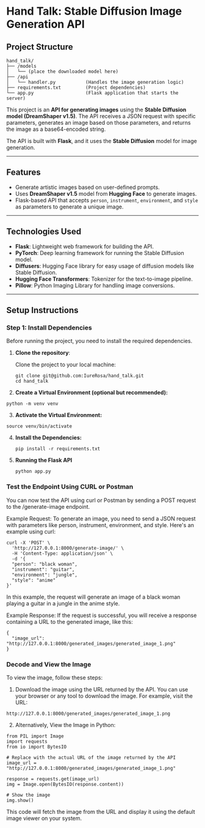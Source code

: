 # Hand Talk: Stable Diffusion Image Generation API

## Project Structure
```
hand_talk/
├── /models
│   └── (place the downloaded model here)
├── /api
│   └── handler.py           (Handles the image generation logic)
├── requirements.txt         (Project dependencies)
└── app.py                   (Flask application that starts the server)
```


This project is an **API for generating images** using the **Stable Diffusion model (DreamShaper v1.5)**. The API receives a JSON request with specific parameters, generates an image based on those parameters, and returns the image as a base64-encoded string.

The API is built with **Flask**, and it uses the **Stable Diffusion** model for image generation.

---

## Features

- Generate artistic images based on user-defined prompts.
- Uses **DreamShaper v1.5** model from **Hugging Face** to generate images.
- Flask-based API that accepts `person`, `instrument`, `environment`, and `style` as parameters to generate a unique image.

---

## Technologies Used

- **Flask**: Lightweight web framework for building the API.
- **PyTorch**: Deep learning framework for running the Stable Diffusion model.
- **Diffusers**: Hugging Face library for easy usage of diffusion models like Stable Diffusion.
- **Hugging Face Transformers**: Tokenizer for the text-to-image pipeline.
- **Pillow**: Python Imaging Library for handling image conversions.

---

## Setup Instructions

### **Step 1: Install Dependencies**

Before running the project, you need to install the required dependencies.

1. **Clone the repository**:

   Clone the project to your local machine:

   ```
   git clone git@github.com:IureRosa/hand_talk.git
   cd hand_talk
   ```

2. **Create a Virtual Environment (optional but recommended):**

```python -m venv venv```

3. **Activate the Virtual Environment:**

```source venv/bin/activate```

4. **Install the Dependencies:**

   ```pip install -r requirements.txt```

5. **Running the Flask API**

   ```python app.py```

### Test the Endpoint Using CURL or Postman
You can now test the API using curl or Postman by sending a POST request to the /generate-image endpoint.

Example Request:
To generate an image, you need to send a JSON request with parameters like person, instrument, environment, and style. Here's an example using curl:

```
curl -X 'POST' \
  'http://127.0.0.1:8000/generate-image/' \
  -H 'Content-Type: application/json' \
  -d '{
  "person": "black woman",
  "instrument": "guitar",
  "environment": "jungle",
  "style": "anime"
}'
```
In this example, the request will generate an image of a black woman playing a guitar in a jungle in the anime style.

Example Response:
If the request is successful, you will receive a response containing a URL to the generated image, like this:
```
{
  "image_url": "http://127.0.0.1:8000/generated_images/generated_image_1.png"
}

```

### Decode and View the Image
To view the image, follow these steps:

1. Download the image using the URL returned by the API. You can use your browser or any tool to download the image. For example, visit the URL:
```
http://127.0.0.1:8000/generated_images/generated_image_1.png
```
2. Alternatively, View the Image in Python:
```
from PIL import Image
import requests
from io import BytesIO

# Replace with the actual URL of the image returned by the API
image_url = "http://127.0.0.1:8000/generated_images/generated_image_1.png"

response = requests.get(image_url)
img = Image.open(BytesIO(response.content))

# Show the image
img.show()

```
This code will fetch the image from the URL and display it using the default image viewer on your system.
